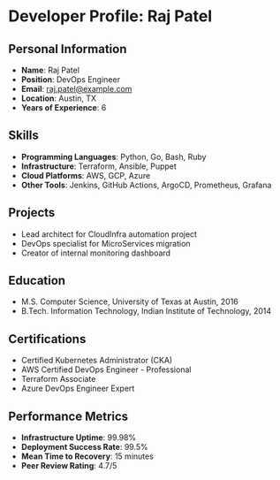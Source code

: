 # Developer Profile: Raj Patel

## Personal Information
- **Name**: Raj Patel
- **Position**: DevOps Engineer
- **Email**: raj.patel@example.com
- **Location**: Austin, TX
- **Years of Experience**: 6

## Skills
- **Programming Languages**: Python, Go, Bash, Ruby
- **Infrastructure**: Terraform, Ansible, Puppet
- **Cloud Platforms**: AWS, GCP, Azure
- **Other Tools**: Jenkins, GitHub Actions, ArgoCD, Prometheus, Grafana

## Projects
- Lead architect for CloudInfra automation project
- DevOps specialist for MicroServices migration
- Creator of internal monitoring dashboard

## Education
- M.S. Computer Science, University of Texas at Austin, 2016
- B.Tech. Information Technology, Indian Institute of Technology, 2014

## Certifications
- Certified Kubernetes Administrator (CKA)
- AWS Certified DevOps Engineer - Professional
- Terraform Associate
- Azure DevOps Engineer Expert

## Performance Metrics
- **Infrastructure Uptime**: 99.98%
- **Deployment Success Rate**: 99.5%
- **Mean Time to Recovery**: 15 minutes
- **Peer Review Rating**: 4.7/5